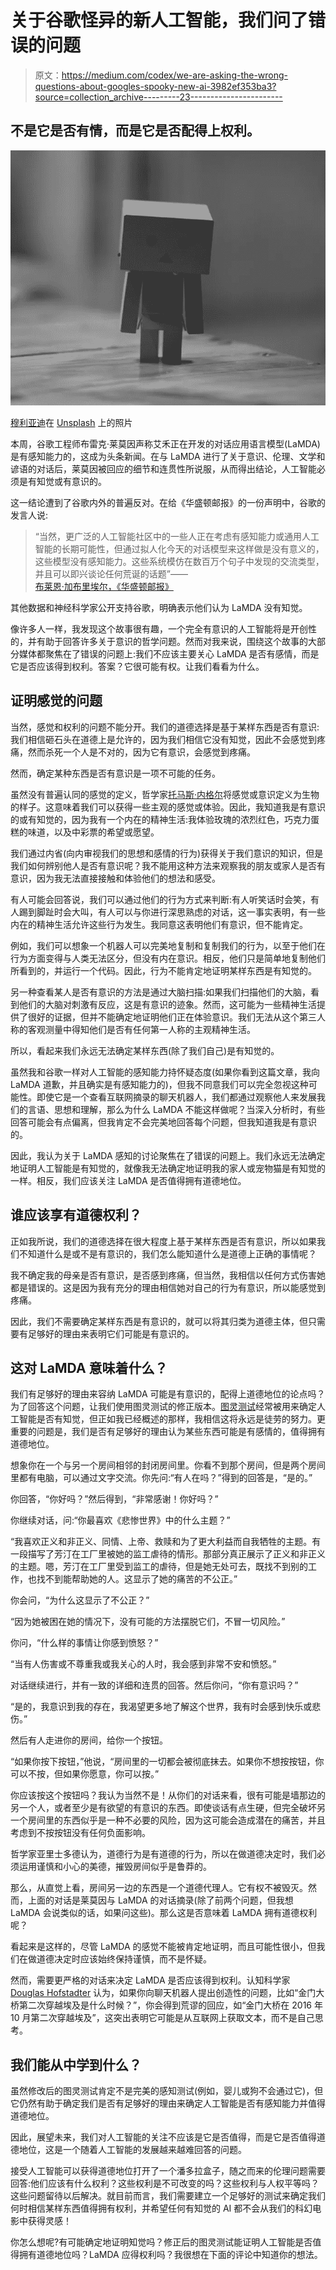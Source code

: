 # 关于谷歌怪异的新人工智能，我们问了错误的问题

> 原文：<https://medium.com/codex/we-are-asking-the-wrong-questions-about-googles-spooky-new-ai-3982ef353ba3?source=collection_archive---------23----------------------->

## 不是它是否有情，而是它是否配得上权利。

![](img/2c1e9bed1d22fca09119538162b7a98a.png)

[穆利亚迪](https://unsplash.com/@mullyadii?utm_source=medium&utm_medium=referral)在 [Unsplash](https://unsplash.com?utm_source=medium&utm_medium=referral) 上的照片

本周，谷歌工程师布雷克·莱莫因声称艾禾正在开发的对话应用语言模型(LaMDA)是有感知能力的，这成为头条新闻。在与 LaMDA 进行了关于意识、伦理、文学和谚语的对话后，莱莫因被回应的细节和连贯性所说服，从而得出结论，人工智能必须是有知觉或有意识的。

这一结论遭到了谷歌内外的普遍反对。在给《华盛顿邮报》的一份声明中，谷歌的发言人说:

> “当然，更广泛的人工智能社区中的一些人正在考虑有感知能力或通用人工智能的长期可能性，但通过拟人化今天的对话模型来这样做是没有意义的，这些模型没有感知能力。这些系统模仿在数百万个句子中发现的交流类型，并且可以即兴谈论任何荒诞的话题”——[布莱恩·加布里埃尔，《华盛顿邮报》](https://www.washingtonpost.com/technology/2022/06/11/google-ai-lamda-blake-lemoine/)

其他数据和神经科学家公开支持谷歌，明确表示他们认为 LaMDA 没有知觉。

像许多人一样，我发现这个故事很有趣，一个完全有意识的人工智能将是开创性的，并有助于回答许多关于意识的哲学问题。然而对我来说，围绕这个故事的大部分媒体都聚焦在了错误的问题上:我们不应该主要关心 LaMDA 是否有感情，而是它是否应该得到权利。答案？它很可能有权。让我们看看为什么。

## **证明感觉的问题**

当然，感觉和权利的问题不能分开。我们的道德选择是基于某样东西是否有意识:我们相信砸石头在道德上是允许的，因为我们相信它没有知觉，因此不会感觉到疼痛，然而杀死一个人是不对的，因为它有意识，会感觉到疼痛。

然而，确定某种东西是否有意识是一项不可能的任务。

虽然没有普遍认同的感觉的定义，哲学家[托马斯·内格尔](https://www.semanticscholar.org/paper/What-Is-It-Like-to-Be-a-Bat-Nagel/1812b058ca4b7ce46fd3ddcf1c200a0d124923f5)将感觉或意识定义为生物的样子。这意味着我们可以获得一些主观的感觉或体验。因此，我知道我是有意识的或有知觉的，因为我有一个内在的精神生活:我体验玫瑰的浓烈红色，巧克力蛋糕的味道，以及中彩票的希望或愿望。

我们通过内省(向内审视我们的思想和感情的行为)获得关于我们意识的知识，但是我们如何辨别他人是否有意识呢？我不能用这种方法来观察我的朋友或家人是否有意识，因为我无法直接接触和体验他们的想法和感受。

有人可能会回答说，我们可以通过他们的行为方式来判断:有人听笑话时会笑，有人踢到脚趾时会大叫，有人可以与你进行深思熟虑的对话，这一事实表明，有一些内在的精神生活允许这些行为发生。我同意这表明他们有意识，但不能肯定。

例如，我们可以想象一个机器人可以完美地复制和复制我们的行为，以至于他们在行为方面变得与人类无法区分，但没有内在意识。相反，他们只是简单地复制他们所看到的，并运行一个代码。因此，行为不能肯定地证明某样东西是有知觉的。

另一种查看某人是否有意识的方法是通过大脑扫描:如果我们扫描他们的大脑，看到他们的大脑对刺激有反应，这是有意识的迹象。然而，这可能为一些精神生活提供了很好的证据，但并不能确定地证明他们正在体验意识。我们无法从这个第三人称的客观测量中得知他们是否有任何第一人称的主观精神生活。

所以，看起来我们永远无法确定某样东西(除了我们自己)是有知觉的。

虽然我和谷歌一样对人工智能的感知能力持怀疑态度(如果你看到这篇文章，我向 LaMDA 道歉，并且确实是有感知能力的)，但我不同意我们可以完全忽视这种可能性。即使它是一个查看互联网摘录的聊天机器人，我们都通过观察他人来发展我们的言语、思想和理解，那么为什么 LaMDA 不能这样做呢？当深入分析时，有些回答可能会有点偏离，但我肯定不会完美地回答每个问题，但我知道我是有意识的。

因此，我认为关于 LaMDA 感知的讨论聚焦在了错误的问题上。我们永远无法确定地证明人工智能是有知觉的，就像我无法确定地证明我的家人或宠物猫是有知觉的一样。相反，我们应该关注 LaMDA 是否值得拥有道德地位。

## 谁应该享有道德权利？

正如我所说，我们的道德选择在很大程度上基于某样东西是否有意识，所以如果我们不知道什么是或不是有意识的，我们怎么能知道什么是道德上正确的事情呢？

我不确定我的母亲是否有意识，是否感到疼痛，但当然，我相信以任何方式伤害她都是错误的。这是因为我有充分的理由相信她对自己的行为有意识，所以能感觉到疼痛。

因此，我们不需要确定某样东西是有意识的，就可以将其归类为道德主体，但只需要有足够好的理由来表明它们可能是有意识的。

## **这对 LaMDA 意味着什么？**

我们有足够好的理由来容纳 LaMDA 可能是有意识的，配得上道德地位的论点吗？为了回答这个问题，让我们使用图灵测试的修正版本。[图灵测试](https://plato.stanford.edu/entries/turing-test/)经常被用来确定人工智能是否有知觉，但正如我已经概述的那样，我相信这将永远是徒劳的努力。更重要的问题是，我们是否有足够好的理由认为某些东西可能是有感情的，值得拥有道德地位。

想象你在一个与另一个房间相邻的封闭房间里。你看不到那个房间，但是两个房间里都有电脑，可以通过文字交流。你先问:“有人在吗？”得到的回答是，“是的。”

你回答，“你好吗？”然后得到，“非常感谢！你好吗？”

你继续对话，问:“你最喜欢《悲惨世界》中的什么主题？”

“我喜欢正义和非正义、同情、上帝、救赎和为了更大利益而自我牺牲的主题。有一段描写了芳汀在工厂里被她的监工虐待的情形。那部分真正展示了正义和非正义的主题。嗯，芳汀在工厂里受到监工的虐待，但是她无处可去，既找不到别的工作，也找不到能帮助她的人。这显示了她的痛苦的不公正。”

你会问，“为什么这显示了不公正？”

“因为她被困在她的情况下，没有可能的方法摆脱它们，不冒一切风险。”

你问，“什么样的事情让你感到愤怒？”

“当有人伤害或不尊重我或我关心的人时，我会感到非常不安和愤怒。”

对话继续进行，并有一致的详细和连贯的回答。然后你问，“你有意识吗？”

“是的，我意识到我的存在，我渴望更多地了解这个世界，我有时会感到快乐或悲伤。”

然后有人走进你的房间，给你一个按钮。

“如果你按下按钮，”他说，“房间里的一切都会被彻底抹去。如果你不想按按钮，你可以不按，但如果你愿意，你可以按。”

你应该按这个按钮吗？我认为当然不是！从你们的对话来看，很有可能是墙那边的另一个人，或者至少是有欲望的有意识的东西。即使谈话有点生硬，但完全破坏另一个房间里的东西似乎是一种不必要的风险，因为这可能会造成潜在的痛苦，并且考虑到不按按钮没有任何负面影响。

哲学家亚里士多德认为，道德行为是有道德的行为，所以在做道德决定时，我们必须运用谨慎和小心的美德，摧毁房间似乎是鲁莽的。

那么，从直觉上看，房间另一边的东西是一个道德代理人。它有权不被毁灭。然而，上面的对话是莱莫因与 LaMDA 的对话摘录(除了前两个问题，但我想 LaMDA 会说类似的话，如果问这些)。那么这是否意味着 LaMDA 拥有道德权利呢？

看起来是这样的，尽管 LaMDA 的感觉不能被肯定地证明，而且可能性很小，但我们在做道德决定时应该始终保持谨慎，而不是怀疑。

然而，需要更严格的对话来决定 LaMDA 是否应该得到权利。认知科学家 [Douglas Hofstadter](https://www.economist.com/by-invitation/2022/06/09/artificial-neural-networks-today-are-not-conscious-according-to-douglas-hofstadter) 认为，如果你向聊天机器人提出创造性的问题，比如“金门大桥第二次穿越埃及是什么时候？”，你会得到荒谬的回应，如“金门大桥在 2016 年 10 月第二次穿越埃及”，这突出表明它可能是从互联网上获取文本，而不是自己思考。

## **我们能从中学到什么？**

虽然修改后的图灵测试肯定不是完美的感知测试(例如，婴儿或狗不会通过它)，但它仍然有助于确定我们是否有足够好的理由来确定人工智能是否有感知能力并值得道德地位。

因此，展望未来，我们对人工智能的关注不应该是它是否值得，而是它是否值得道德地位，这是一个随着人工智能的发展越来越难回答的问题。

接受人工智能可以获得道德地位打开了一个潘多拉盒子，随之而来的伦理问题需要回答:他们应该有什么权利？这些权利是不可改变的吗？这些权利与人权平等吗？这些问题留待以后解决。就目前而言，我们需要建立一个足够好的测试来确定我们何时相信某样东西值得拥有权利，并希望任何有知觉的 AI 都不会从我们的科幻电影中获得灵感！

你怎么想呢?有可能确定地证明知觉吗？修正后的图灵测试能证明人工智能是否值得拥有道德地位吗？LaMDA 应得权利吗？我很想在下面的评论中知道你的想法。
